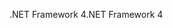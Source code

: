 <span data-ttu-id="b899f-101">.NET Framework 4</span><span class="sxs-lookup"><span data-stu-id="b899f-101">.NET Framework 4</span></span>